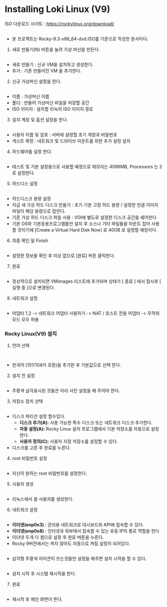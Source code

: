 # Installing Loki Linux (V9)

ISO 다운로드 사이트 : https://rockylinux.org/download/

<figure><img src="../../.gitbook/assets/1-1 (2).png" alt=""><figcaption></figcaption></figure>

* 본 프로젝트는 Rocky-9.3-x86\_64-dvd.ISO를 기준으로 작성한 문서이다.

1. 새로 만들기(N) 버튼을 눌려 가상 머신을 만든다.

<figure><img src="../../.gitbook/assets/1-2.png" alt=""><figcaption></figcaption></figure>

* 새로 만들기 : 신규 VM을 설치하고 생성한다.
* 추가 : 기존 만들어진 VM 을 추가한다.

2. 신규 가상머신 설정을 한다.

<figure><img src="../../.gitbook/assets/1-3.png" alt=""><figcaption></figcaption></figure>

* 이름 : 가상머신 이름
* 폴더 : 만들어 가상머신 파일을 저장할 공간
* ISO 이미지 : 설치할 리눅의 ISO 이미지 경로

3. 설치 계정 및 옵션 설정을 한다.

<figure><img src="../../.gitbook/assets/1-4.png" alt=""><figcaption></figcaption></figure>

* 사용자 이름 및 암호 : 서버에 설정할 초기 계정과 비밀번호
* 게스트 확장 : 네트워크 및 드라이브 마운트를 위한 추가 설정 설치

4. 하드웨어를 설정 한다.

<figure><img src="../../.gitbook/assets/1-5.png" alt=""><figcaption></figcaption></figure>

* 테스트 및 기본 설정용으로 사용할 예정으로 메모리는 4096MB, Processors 는 2로 설정한다.

5. 하드디스 설정

<figure><img src="../../.gitbook/assets/1-6.png" alt=""><figcaption></figcaption></figure>

* 하드디스크 용량 설정
* 지금 새 가상 하드 디스크 만들기 : 초기 기본 고정 하드 용량 / 설정한 만큼 이미지 파일이 해당 용량으로 잡힌다.
* 기존 가상 하드 디스크 파일 사용 : VDI에 별도로 설정한 디스크 공간을 쉐어한다.
* 기본 OS와 기본응용프로그램들만 설치 후 소스나 기타 파일들을 마운트 잡아 사용할 것이기에 \[Create a Virtual Hard Disk Now] 로 40GB 로 설정할 예정이다.

6. 최종 확인 밑 Finish

<figure><img src="../../.gitbook/assets/1-7.png" alt=""><figcaption></figcaption></figure>

* 설정한 정보들 확인 후 이상 없으로 \[완료] 버튼 클릭한다.

7. 완료

<figure><img src="../../.gitbook/assets/1-8.png" alt=""><figcaption></figcaption></figure>

* 정상적으로 설치되면 VMimages 리스트에 추가되며 상태가 \[ 종료 ] 에서 잠시후 \[ 실행 중 ]으로 변경된다.

8. 네트워크 설정

<figure><img src="../../.gitbook/assets/1-9.png" alt=""><figcaption></figcaption></figure>

* 어댑터 1,2 -> 네트워크 어댑터 사용하기 -> NAT / 호스트 전용 어댑터 -> 무작위 모드 모두 허용

### Rocky Linux(V9) 설치

1. 언어 선택

<figure><img src="../../.gitbook/assets/2-1 (1).png" alt=""><figcaption></figcaption></figure>

<figure><img src="../../.gitbook/assets/2-4 (1).png" alt=""><figcaption></figcaption></figure>

* 한국어 (101/104키 호환)을 추가한 후 기본값으로 선택 한다.

2. 설치 전 설정

<figure><img src="../../.gitbook/assets/2-2 (1).png" alt=""><figcaption></figcaption></figure>

* 주황색 삼각표시된 것들은 미리 사전 설정을 해 주어야 한다.

3. 저장소 장치 선택

<figure><img src="../../.gitbook/assets/2-3.png" alt=""><figcaption></figcaption></figure>

* 디스크 파티션 설정 할수있다.
  * **디스크 추가(A):** 사용 가능한 특수 디스크 또는 네트워크 디스크 추가한다.
  * **자동 설정(A):** Rocky Linux 설치 프로그램에서 기본 저장소를 자동으로 설정한다.
  * **사용자 정의(C):** 사용자 지정 저장소를 설정할 수 있다.
* 디스크를 고른 후 완료를 누른다.

4. root 비밀번호 설정

<figure><img src="../../.gitbook/assets/2-5.png" alt=""><figcaption></figcaption></figure>

* 자신이 원하는 root 비밀번호를 설정한다.

5. 사용자 생성

<figure><img src="../../.gitbook/assets/2-6.png" alt=""><figcaption></figcaption></figure>

* 리눅스에서 쓸 사용자를 생성한다.

6. 네트워크 설정

<figure><img src="../../.gitbook/assets/2-7.png" alt=""><figcaption></figcaption></figure>

* **이더넷(enp0s3)** : 관리용 네트워크로 대시보드와 API에 접속할 수 있다.
* **이더넷(enp0s8)** : 인터넷과 외부에서 접속할 수 있는 유동 IP의 통로 역할을 한다
* 이더넷 두개 다 켬으로 설정 후 완료 버튼을 누른다.
* Rocky 9버전에서는 켜지 않아도 자동으로 켜짐 설정이 되어있다.

<figure><img src="../../.gitbook/assets/2-8.png" alt=""><figcaption></figcaption></figure>

* 삼각형 주황색 아이콘이 뜨는것들만 설정을 해주면 설치 시작을 할 수 있다.

<figure><img src="../../.gitbook/assets/2-9.png" alt=""><figcaption></figcaption></figure>

* 설치 시작 후 시스템 재시작을 한다.

7. 완료

<figure><img src="../../.gitbook/assets/2-10.png" alt=""><figcaption></figcaption></figure>

* 재시작 후 메인 화면이 뜬다.
